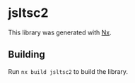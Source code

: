 # jsltsc2

This library was generated with [Nx](https://nx.dev).

## Building

Run `nx build jsltsc2` to build the library.
